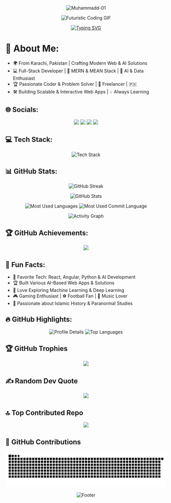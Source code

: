 <!-- Banner Image -->
<p align="center">
  <img src="https://capsule-render.vercel.app/api?type=waving&color=0:00C9FF,100:92FE9D&height=200&section=header&text=Muhammadd-01&fontSize=50&fontColor=ffffff&animation=fadeIn" alt="Muhammadd-01">
</p>

<!-- Futuristic GIF -->
<p align="center">
  <img src="https://media.giphy.com/media/f3iwJFOVOwuy7K6FFw/giphy.gif" width="600" alt="Futuristic Coding GIF">
</p>

<!-- Typing Animation -->
<p align="center">
  <a href="https://github.com/DenverCoder1/readme-typing-svg">
    <img src="https://readme-typing-svg.herokuapp.com?font=Fira+Code&size=25&duration=4000&pause=1000&color=00C9FF&center=true&vCenter=true&width=600&lines=Full-Stack+Developer;AI+%26+ML+Enthusiast;Open-Source+Contributor;Lifelong+Learner;Building+Awesome+Projects" alt="Typing SVG">
  </a>
</p>

# 💫 About Me:
- 🌍 From Karachi, Pakistan | Crafting Modern Web & AI Solutions
- 💻 Full-Stack Developer | 🚀 MERN & MEAN Stack | 🎯 AI & Data Enthusiast
- 🏆 Passionate Coder & Problem Solver | 💼 Freelancer | 🇵🇰
- 🛠️ Building Scalable & Interactive Web Apps | 💡 Always Learning

## 🌐 Socials:
<p align="center">
  <a href="https://www.facebook.com/profile.php?id=61572493182768"><img src="https://img.shields.io/badge/Facebook-%231877F2.svg?style=for-the-badge&logo=Facebook&logoColor=white"></a>
  <a href="https://www.instagram.com/almuharib._.7/"><img src="https://img.shields.io/badge/Instagram-%23E4405F.svg?style=for-the-badge&logo=Instagram&logoColor=white"></a>
  <a href="https://www.linkedin.com/in/muhammad-affan-8ab604280"><img src="https://img.shields.io/badge/LinkedIn-%230077B5.svg?style=for-the-badge&logo=linkedin&logoColor=white"></a>
  <a href="mailto:affan.work05@gmail.com"><img src="https://img.shields.io/badge/Email-D14836?style=for-the-badge&logo=gmail&logoColor=white"></a>
</p>

## 💻 Tech Stack:
<p align="center">
  <img src="https://skillicons.dev/icons?i=react,angular,vue,python,java,php,laravel,nodejs,express,tailwind,css,html,javascript,mysql,mongodb,postgres,docker,aws,azure,netlify,vercel,git,github,graphql,figma,postman" alt="Tech Stack" width="800">
</p>

## 📊 GitHub Stats:
<p align="center">
  <img src="https://github-readme-streak-stats.herokuapp.com/?user=Muhammadd-01&theme=radical&hide_border=true" alt="GitHub Streak">
</p>

<p align="center">
  <img src="https://github-readme-stats.vercel.app/api?username=Muhammadd-01&show_icons=true&theme=radical&count_private=true" alt="GitHub Stats">
</p>

<p align="center">
  <img src="https://github-profile-summary-cards.vercel.app/api/cards/repos-per-language?username=Muhammadd-01&theme=radical" alt="Most Used Languages">
  <img src="https://github-profile-summary-cards.vercel.app/api/cards/most-commit-language?username=Muhammadd-01&theme=radical" alt="Most Used Commit Language">
</p>

<!-- Fixed Activity Graph -->
<p align="center">
  <img src="https://github-readme-activity-graph.vercel.app/graph?username=Muhammadd-01&theme=radical&hide_border=true" alt="Activity Graph">
</p>

## 🏆 GitHub Achievements:
<p align="center">
  <img src="https://github-profile-trophy.vercel.app/?username=Muhammadd-01&theme=radical&no-frame=true&row=1&column=7">
</p>

## 🚀 Fun Facts:
- 🎯 Favorite Tech: React, Angular, Python & AI Development
- 🏆 Built Various AI-Based Web Apps & Solutions
- 🤖 Love Exploring Machine Learning & Deep Learning
- 🎮 Gaming Enthusiast | ⚽ Football Fan | 🎵 Music Lover
- 📖 Passionate about Islamic History & Paranormal Studies

## 🔥 GitHub Highlights:
<p align="center">
  <img src="https://github-profile-summary-cards.vercel.app/api/cards/profile-details?username=Muhammadd-01&theme=radical" alt="Profile Details">
  <img src="https://github-readme-stats.vercel.app/api/top-langs/?username=Muhammadd-01&theme=radical&layout=compact" alt="Top Languages">
</p>

## 🏆 GitHub Trophies
<p align="center">
  <img src="https://github-profile-trophy.vercel.app/?username=Muhammadd-01&theme=radical&no-frame=false&no-bg=true&margin-w=4">
</p>

## ✍️ Random Dev Quote
<p align="center">
  <img src="https://quotes-github-readme.vercel.app/api?type=horizontal&theme=radical">
</p>

## 🔝 Top Contributed Repo
<p align="center">
  <img src="https://github-contributor-stats.vercel.app/api?username=Muhammadd-01&limit=5&theme=dark&combine_all_yearly_contributions=true">
</p>

## 🐍 GitHub Contributions
<p align="center">
  <picture>
    <source media="(prefers-color-scheme: dark)" srcset="https://raw.githubusercontent.com/Muhammadd-01/Muhammadd-01/output/github-snake-dark.svg" />
    <source media="(prefers-color-scheme: light)" srcset="https://raw.githubusercontent.com/Muhammadd-01/Muhammadd-01/output/github-snake.svg" />
    <img alt="GitHub Snake" src="https://raw.githubusercontent.com/Muhammadd-01/Muhammadd-01/output/github-snake.svg" />
  </picture>
</p>

<!-- Footer Animation -->
<p align="center">
  <img src="https://capsule-render.vercel.app/api?type=waving&color=0:92FE9D,100:00C9FF&height=200&section=footer" alt="Footer">
</p>

<!-- Proudly created with GPRM ( https://gprm.itsvg.in ) -->
